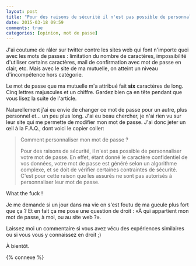 ```yaml
---
layout: post
title: "Pour des raisons de sécurité il n'est pas possible de personnaliser votre mot de passe"
date: 2015-03-18 09:59
comments: true
categories: [opinion, mot de passe]
---
```


J'ai coutume de râler sur twitter contre les sites web qui font n'importe quoi
avec les mots de passes&nbsp;: limitation du nombre de caractères, impossibilité
d'utiliser certains caractères, mail de confirmation avec mot de passe en
clair, etc. Mais avec le site de ma mutuelle, on atteint un niveau
d'incompétence hors catégorie.

<!-- more -->

Le mot de passe que ma mutuelle m'a attribué fait **six** caractères de long.
Cinq lettres majuscules et un chiffre. Gardez bien ça en tête pendant que vous
lisez la suite de l'article.

Naturellement j'ai eu envie de changer ce mot de passe pour un autre, plus
personnel et… un peu plus long. J'ai eu beau chercher, je n'ai rien vu sur leur
site qui me permette de modifier mon mot de passe. J'ai donc jeter un œil à
la F.A.Q., dont voici le copier coller:

> Comment personnaliser mon mot de passe ?
> 
> Pour des raisons de sécurité, il n'est pas possible de personnaliser votre mot
> de passe. En effet, étant donné le caractère confidentiel de vos données,
> votre mot de passe est généré selon un algorithme complexe, et se doit de
> vérifier certaines contraintes de sécurité. C'est pour cette raison que les
> assurés ne sont pas autorisés à personnaliser leur mot de passe.

What the fuck !

Je me demande si un jour dans ma vie on s'est foutu de ma gueule plus fort que
ça ? Et en fait ça me pose une question de droit&nbsp;: «À qui appartient mon
mot de passe, à moi, ou au site web ?».

Laissez moi un commentaire si vous avez vécu des expériences similaires ou si
vous vous y connaissez en droit ;)

À bientôt.

{% connexe %}
